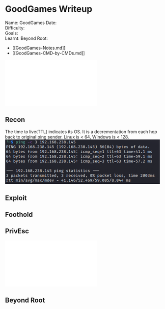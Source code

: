 # GoodGames Writeup

Name: GoodGames
Date:  
Difficulty:  
Goals:  
Learnt:
Beyond Root:

- [[GoodGames-Notes.md]]
- [[GoodGames-CMD-by-CMDs.md]]


![](GoodGames-map.excalidraw.md)

## Recon

The time to live(TTL) indicates its OS. It is a decrementation from each hop back to original ping sender. Linux is < 64, Windows is < 128.
![ping](OS-ProvingGrounds/Apex/Screenshots/ping.png)
	
## Exploit

## Foothold

## PrivEsc

![](GoodGames-map.excalidraw.md)

## Beyond Root


